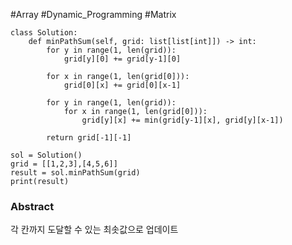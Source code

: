 #Array #Dynamic_Programming #Matrix
```run-python
class Solution:
    def minPathSum(self, grid: list[list[int]]) -> int:
        for y in range(1, len(grid)):
            grid[y][0] += grid[y-1][0]
            
        for x in range(1, len(grid[0])):
            grid[0][x] += grid[0][x-1]

        for y in range(1, len(grid)):
            for x in range(1, len(grid[0])):
                grid[y][x] += min(grid[y-1][x], grid[y][x-1])

        return grid[-1][-1]

sol = Solution()
grid = [[1,2,3],[4,5,6]]
result = sol.minPathSum(grid)
print(result)
```
### Abstract
각 칸까지 도달할 수 있는 최솟값으로 업데이트